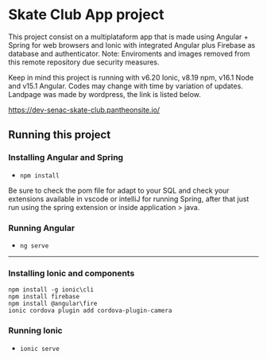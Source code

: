 # Skate Club App project


This project consist on a multiplataform app that is made using Angular + Spring for web browsers and Ionic with integrated Angular plus Firebase as database and authenticator.
Note: Enviroments and images removed from this remote repository due security measures.


Keep in mind this project is running with v6.20 Ionic, v8.19 npm, v16.1 Node and v15.1 Angular.
Codes may change with time by variation of updates.
Landpage was made by wordpress, the link is listed below.

https://dev-senac-skate-club.pantheonsite.io/


## Running this project

### Installing Angular and Spring
- `npm install`

Be sure to check the pom file for adapt to your SQL and check your extensions available in vscode or intelliJ for running Spring, after that just run using the spring extension or inside application > java.

### Running Angular
- `ng serve`


---

### Installing Ionic and components
```
npm install -g ionic\cli
npm install firebase
npm install @angular\fire
ionic cordova plugin add cordova-plugin-camera
```

### Running Ionic
- `ionic serve`
